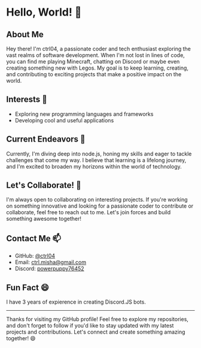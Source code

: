 # Hello, World! 👋

## About Me
Hey there! I'm ctrl04, a passionate coder and tech enthusiast exploring the vast realms of software development. When I'm not lost in lines of code, you can find me playing Minecraft, chatting on Discord or maybe even creating something new with Legos. My goal is to keep learning, creating, and contributing to exciting projects that make a positive impact on the world.

## Interests 👀
- Exploring new programming languages and frameworks
- Developing cool and useful applications

## Current Endeavors 🌱
Currently, I'm diving deep into node.js, honing my skills and eager to tackle challenges that come my way. I believe that learning is a lifelong journey, and I'm excited to broaden my horizons within the world of technology.

## Let's Collaborate! 💞
I'm always open to collaborating on interesting projects. If you're working on something innovative and looking for a passionate coder to contribute or collaborate, feel free to reach out to me. Let's join forces and build something awesome together!

## Contact Me 📫
- GitHub: [@ctrl04](https://github.com/ctrl04)
- Email: [ctrl.misha@gmail.com](mailto:ctrl.misha@gmail.com)
- Discord: [powerpuppy76452](https://discord.com)

## Fun Fact 😄
I have 3 years of expierence in creating Discord.JS bots.

-----------

Thanks for visiting my GitHub profile! Feel free to explore my repositories, and don't forget to follow if you'd like to stay updated with my latest projects and contributions. Let's connect and create something amazing together! 😄
